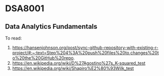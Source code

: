 # DSA8001
## Data Analytics Fundamentals
To read:
1. https://hansenjohnson.org/post/sync-github-repository-with-existing-r-project/#:~:text=Step%204%3A%20push%20files%20to,changes%20to%20the%20GitHub%20repo.
2. https://en.wikipedia.org/wiki/D%27Agostino%27s_K-squared_test
3. https://en.wikipedia.org/wiki/Shapiro%E2%80%93Wilk_test
